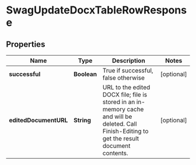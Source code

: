 
# SwagUpdateDocxTableRowResponse

## Properties
Name | Type | Description | Notes
------------ | ------------- | ------------- | -------------
**successful** | **Boolean** | True if successful, false otherwise |  [optional]
**editedDocumentURL** | **String** | URL to the edited DOCX file; file is stored in an in-memory cache and will be deleted.  Call Finish-Editing to get the result document contents. |  [optional]



